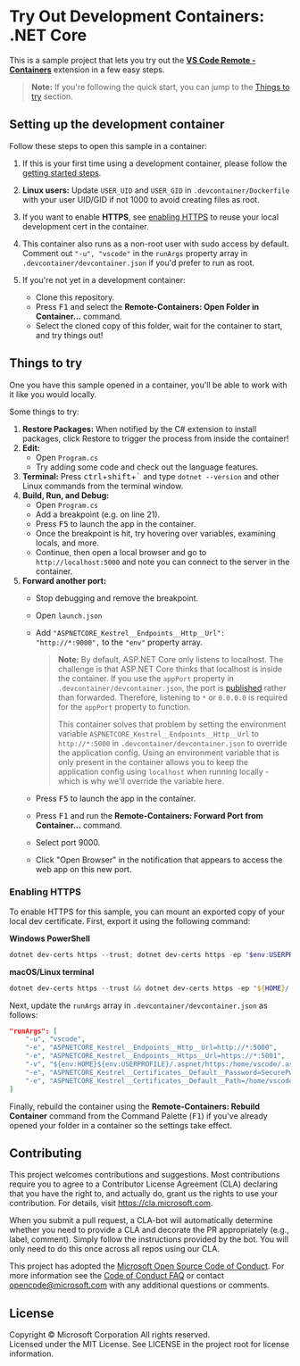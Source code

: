 # Try Out Development Containers: .NET Core

This is a sample project that lets you try out the **[VS Code Remote - Containers](https://aka.ms/vscode-remote/containers)** extension in a few easy steps.

> **Note:** If you're following the quick start, you can jump to the [Things to try](#things-to-try) section. 

## Setting up the development container

Follow these steps to open this sample in a container:

1. If this is your first time using a development container, please follow the [getting started steps](https://aka.ms/vscode-remote/containers/getting-started).

2. **Linux users:** Update `USER_UID` and `USER_GID` in `.devcontainer/Dockerfile` with your user UID/GID if not 1000 to avoid creating files as root.

3. If you want to enable **HTTPS**, see [enabling HTTPS](#enabling-https) to reuse your local development cert in the container.

4. This container also runs as a non-root user with sudo access by default. Comment out `"-u", "vscode"` in the `runArgs` property array in `.devcontainer/devcontainer.json` if you'd prefer to run as root.

5. If you're not yet in a development container:
   - Clone this repository.
   - Press <kbd>F1</kbd> and select the **Remote-Containers: Open Folder in Container...** command.
   - Select the cloned copy of this folder, wait for the container to start, and try things out!

## Things to try

One you have this sample opened in a container, you'll be able to work with it like you would locally.

Some things to try:

1. **Restore Packages:** When notified by the C# extension to install packages, click Restore to trigger the process from inside the container!
2. **Edit:**
   - Open `Program.cs`
   - Try adding some code and check out the language features.
3. **Terminal:** Press <kbd>ctrl</kbd>+<kbd>shift</kbd>+<kbd>\`</kbd> and type `dotnet --version` and other Linux commands from the terminal window.
4. **Build, Run, and Debug:**
   - Open `Program.cs`
   - Add a breakpoint (e.g. on line 21).
   - Press <kbd>F5</kbd> to launch the app in the container.
   - Once the breakpoint is hit, try hovering over variables, examining locals, and more.
   - Continue, then open a local browser and go to `http://localhost:5000` and note you can connect to the server in the container.
5. **Forward another port:**
   - Stop debugging and remove the breakpoint.
   - Open `launch.json`
   - Add `"ASPNETCORE_Kestrel__Endpoints__Http__Url": "http://*:9000",` to the `"env"` property array.

        > **Note:** By default, ASP.NET Core only listens to localhost. The challenge is that ASP.NET Core thinks that localhost is inside the container. If you use the `appPort` property in `.devcontainer/devcontainer.json`, the port is [published](https://docs.docker.com/config/containers/container-networking/#published-ports) rather than forwarded. Therefore, listening to `*` or `0.0.0.0` is required for the `appPort` property to function. 
        >
        > This container solves that problem by setting the environment variable `ASPNETCORE_Kestrel__Endpoints__Http__Url` to `http://*:5000` in `.devcontainer/devcontainer.json` to override the application config. Using an environment variable that is only present in the container allows you to keep the application config using `localhost` when running locally - which is why we'll override the variable here.

   - Press <kbd>F5</kbd> to launch the app in the container.
   - Press <kbd>F1</kbd> and run the **Remote-Containers: Forward Port from Container...** command.
   - Select port 9000.
   - Click "Open Browser" in the notification that appears to access the web app on this new port.

### Enabling HTTPS

To enable HTTPS for this sample, you can mount an exported copy of your local dev certificate. First, export it using the following command:

**Windows PowerShell**

```powershell
dotnet dev-certs https --trust; dotnet dev-certs https -ep "$env:USERPROFILE/.aspnet/https/aspnetapp.pfx" -p "SecurePwdGoesHere"
```

**macOS/Linux terminal**

```powershell
dotnet dev-certs https --trust && dotnet dev-certs https -ep "${HOME}/.aspnet/https/aspnetapp.pfx" -p "SecurePwdGoesHere"
```

Next, update the `runArgs` array in `.devcontainer/devcontainer.json` as follows:

```json
"runArgs": [
    "-u", "vscode",
    "-e", "ASPNETCORE_Kestrel__Endpoints__Http__Url=http://*:5000",
    "-e", "ASPNETCORE_Kestrel__Endpoints__Https__Url=https://*:5001",
    "-v", "${env:HOME}${env:USERPROFILE}/.aspnet/https:/home/vscode/.aspnet/https",
    "-e", "ASPNETCORE_Kestrel__Certificates__Default__Password=SecurePwdGoesHere",
    "-e", "ASPNETCORE_Kestrel__Certificates__Default__Path=/home/vscode/.aspnet/https/aspnetapp.pfx"
]
```

Finally, rebuild the container using the **Remote-Containers: Rebuild Container** command from the Command Palette (<kbd>F1</kbd>) if you've already opened your folder in a container so the settings take effect.

## Contributing

This project welcomes contributions and suggestions. Most contributions require you to agree to a
Contributor License Agreement (CLA) declaring that you have the right to, and actually do, grant us
the rights to use your contribution. For details, visit https://cla.microsoft.com.

When you submit a pull request, a CLA-bot will automatically determine whether you need to provide
a CLA and decorate the PR appropriately (e.g., label, comment). Simply follow the instructions
provided by the bot. You will only need to do this once across all repos using our CLA.

This project has adopted the [Microsoft Open Source Code of Conduct](https://opensource.microsoft.com/codeofconduct/).
For more information see the [Code of Conduct FAQ](https://opensource.microsoft.com/codeofconduct/faq/) or
contact [opencode@microsoft.com](mailto:opencode@microsoft.com) with any additional questions or comments.

## License

Copyright © Microsoft Corporation All rights reserved.<br />
Licensed under the MIT License. See LICENSE in the project root for license information.
